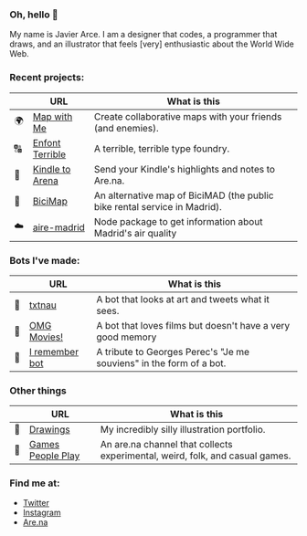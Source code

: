 ### Oh, hello 👋

My name is Javier Arce. I am a designer that codes, a programmer that draws, and an illustrator that feels [very] enthusiastic about the World Wide Web.

### Recent projects:

|  | URL | What is this
-------- | ------ | ------
🌍 | [Map with Me](https://mapwithme.world) | Create collaborative maps with your friends (and enemies).
🔠 | [Enfont Terrible](https://enfont.javierarce.com) | A terrible, terrible type foundry.
📖 | [Kindle to Arena](https://arena.javierarce.com) | Send your Kindle's highlights and notes to Are.na.
🚴 | [BiciMap](https://bicimap.javierarce.com) | An alternative map of BiciMAD (the public bike rental service in Madrid).
☁️ | [aire-madrid](https://github.com/javierarce/aire-madrid) | Node package to get information about Madrid's air quality

### Bots I've made:

|  | URL | What is this
-------- | ------ | ------
🤖 | [txtnau](https://twitter.com/txtnau) | A bot that looks at art and tweets what it sees.
🤖 | [OMG Movies!](https://twitter.com/omg_movies) | A bot that loves films but doesn't have a very good memory
🤖 | [I remember bot](https://twitter.com/irememberbot) | A tribute to Georges Perec's "Je me souviens" in the form of a bot.

### Other things

|  | URL | What is this
-------- | ------ | ------
🎨 | [Drawings](https://javierarce.com) | My incredibly silly illustration portfolio.
🎲 | [Games People Play](https://www.are.na/javier/games-people-play) | An are.na channel that collects experimental, weird, folk, and casual games.

### Find me at:

- [Twitter](https://twitter.com/javier)
- [Instagram](https://instagram.com/javier)  
- [Are.na](https://are.na/javier)
